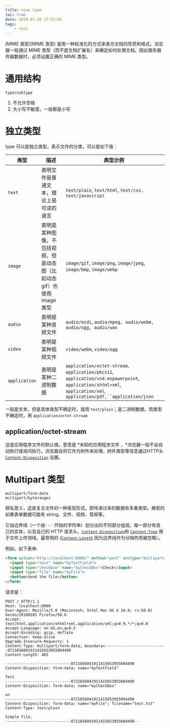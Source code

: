 ```yaml
---
title: mime type
toc: true
date: 2018-07-26 17:52:01
tags:
	- rest
---
```


[MIME 类型](MIME 类型) 是用一种标准化的方式来表示文档的性质和格式。浏览器一般通过 MIME 类型（而不是文档扩展名）来确定如何处理文档。因此服务器传输数据时，必须设置正确的 MIME 类型。

# 通用结构

```
type/subtype
```

1. 不允许空格
2. 大小写不敏感，一般都是小写

# 独立类型

type 可以是独立类型，表示文件的分类，可以是如下值：

| 类型          | 描述                                                         | 典型示例                                                     |
| ------------- | ------------------------------------------------------------ | ------------------------------------------------------------ |
| `text`        | 表明文件是普通文本，理论上是可读的语言                       | `text/plain`, `text/html`, `text/css, text/javascript`       |
| `image`       | 表明是某种图像。不包括视频，但是动态图（比如动态gif）也使用image类型 | `image/gif`, `image/png`, `image/jpeg`, `image/bmp`, `image/webp` |
| `audio`       | 表明是某种音频文件                                           | `audio/midi`, `audio/mpeg, audio/webm, audio/ogg, audio/wav` |
| `video`       | 表明是某种视频文件                                           | `video/webm`, `video/ogg`                                    |
| `application` | 表明是某种二进制数据                                         | `application/octet-stream`, `application/pkcs12`, `application/vnd.mspowerpoint`, `application/xhtml+xml`, `application/xml`,  `application/pdf,``application/json` |

一般是文本，但是具体类型不确定时，就用 `test/plain`；是二进制数据，而类型不确定时，用 `application/octet-stream`

## application/octet-stream

这是应用程序文件的默认值。意思是 *未知的应用程序文件 ，*浏览器一般不会自动执行或询问执行。浏览器会将它作为附件来处理，附件类型等信息通过HTTP头[`Content-Disposition`](https://developer.mozilla.org/zh-CN/docs/Web/HTTP/Headers/Content-Disposition) 设置。

# Multipart 类型

```
multipart/form-data
multipart/byteranges
```

 顾名思义，这是复合文件的一种表现形式，即传递过来的数据有多重类型。典型的如果表单数据可能有 string、文件、视频、音频等。

它由边界线（一个由`'--'`开始的字符串）划分出的不同部分组成。每一部分有自己的实体，以及自己的 HTTP 请求头，[`Content-Disposition`](https://developer.mozilla.org/zh-CN/docs/Web/HTTP/Headers/Content-Disposition)和 [`Content-Type`](https://developer.mozilla.org/zh-CN/docs/Web/HTTP/Headers/Content-Type) 用于文件上传领域，最常用的 ([`Content-Length`](https://developer.mozilla.org/zh-CN/docs/Web/HTTP/Headers/Content-Length) 因为边界线作为分隔符而被忽略）。

例如，如下表单:

```html
<form action="http://localhost:8000/" method="post" enctype="multipart/form-data">
  <input type="text" name="myTextField">
  <input type="checkbox" name="myCheckBox">Check</input>
  <input type="file" name="myFile">
  <button>Send the file</button>
</form>
```

请求是：

```
POST / HTTP/1.1
Host: localhost:8000
User-Agent: Mozilla/5.0 (Macintosh; Intel Mac OS X 10.9; rv:50.0) Gecko/20100101 Firefox/50.0
Accept: text/html,application/xhtml+xml,application/xml;q=0.9,*/*;q=0.8
Accept-Language: en-US,en;q=0.5
Accept-Encoding: gzip, deflate
Connection: keep-alive
Upgrade-Insecure-Requests: 1
Content-Type: multipart/form-data; boundary=---------------------------8721656041911415653955004498
Content-Length: 465

-----------------------------8721656041911415653955004498
Content-Disposition: form-data; name="myTextField"

Test
-----------------------------8721656041911415653955004498
Content-Disposition: form-data; name="myCheckBox"

on
-----------------------------8721656041911415653955004498
Content-Disposition: form-data; name="myFile"; filename="test.txt"
Content-Type: text/plain

Simple file.
-----------------------------8721656041911415653955004498--
```

